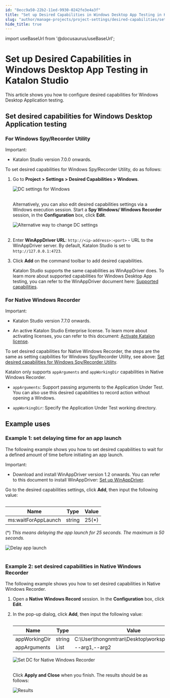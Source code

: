 ```yaml
---
id: "8ecc9a50-22b2-11ed-9930-0242fe3e4a3f"
title: "Set up Desired Capabilities in Windows Desktop App Testing in Katalon Studio"
slug: "author/manage-projects/project-settings/desired-capabilities/set-up-desired-capabilities-in-windows-desktop-app-testing-in-katalon-studio"
hide_title: true
---
```

import useBaseUrl from '@docusaurus/useBaseUrl';


# <a id="id" class="anchor_top_offset"/><a id="ariaid-title1" class="anchor_top_offset"/>Set up Desired Capabilities in Windows Desktop App Testing in <span xmlns="http://www.w3.org/1999/xhtml" className="ph">Katalon Studio</span> 

<p xmlns="http://www.w3.org/1999/xhtml" className="p">This article shows you how to configure desired capabilities for   Windows Desktop Application testing.</p> 
    

## <a id="id_1" class="anchor_top_offset"/>Set desired capabilities for Windows Desktop Application         testing

    
          

### <a id="id_2" class="anchor_top_offset"/>For Windows Spy/Recorder Utility

<div xmlns="http://www.w3.org/1999/xhtml" className="note important note_important"><span className="note__title">Important:</span> 
  <ul className="ul"><li className="li">
      <p className="p">Katalon Studio version 7.0.0 onwards.</p>
    </li></ul>
</div>
<p xmlns="http://www.w3.org/1999/xhtml" className="p">To set desired capabilities for Windows Spy/Recorder Utility, do as follows:</p> 
<ol xmlns="http://www.w3.org/1999/xhtml" className="ol"><li className="li">     <p className="p">Go to <strong className="ph b">Project &gt; Settings &gt; Desired Capabilities &gt; Windows</strong>.</p>     <p className="p"> <img className="image" src={useBaseUrl("https://github.com/katalon-studio/docs-images/raw/master/katalon-studio/docs/project-settings-new-ui/KS-DC-Windows-settings.png")} alt="DC settings for Windows" /><br /><br />     </p>     <p className="p">Alternatively, you can also edit desired capabilities settings via a Windows execution session. Start a <strong className="ph b">Spy Windows/ Windows Recorder</strong> session, in the <strong className="ph b">Configuration</strong> box, click <strong className="ph b">Edit</strong>.</p>     <p className="p"> <img className="image" src={useBaseUrl("https://github.com/katalon-studio/docs-images/raw/master/katalon-studio/docs/introduction-to-desired-capabilities/KS-DC-alternative-way-to-dc-settings.png")} width={800} alt="Alternative way to change DC settings" /><br /><br />     </p>   </li><li className="li">     <p className="p">Enter <strong className="ph b">WinAppDriver URL</strong>: <code className="ph codeph">http://&lt;ip-address&gt;:&lt;port&gt;</code> - URL to the WinAppDriver server. By default, Katalon Studio is set to <code className="ph codeph">http://127.0.0.1:4723</code>.</p>   </li><li className="li">     <p className="p">Click <strong className="ph b">Add</strong> on the command toolbar to add desired capabilities.</p>     <p className="p">Katalon Studio supports the same capabilities as WinAppDriver does. To learn more about supported capabilities for Windows Desktop App testing, you can refer to the WinAppDriver document here: <a className="xref j-external-link" href="https://github.com/microsoft/WinAppDriver/blob/master/Docs/AuthoringTestScripts.md#supported-capabilities" target="_blank">Supported capabilities</a>.</p>   </li></ol> 

### <a id="id_3" class="anchor_top_offset"/>For Native Windows Recorder

<div xmlns="http://www.w3.org/1999/xhtml" className="note important note_important"><span className="note__title">Important:</span> 
  <ul className="ul"><li className="li"><p className="p">Katalon Studio version 7.7.0 onwards.</p></li><li className="li"><p className="p">An
        active Katalon Studio Enterprise license. To learn more about
        activating licenses, you can refer to this document: <a className="xref" href="/administer/katalon-studio-enterprise-and-katalon-runtime-engine-license/activate-katalon-license">Activate
          Katalon license</a>.</p></li></ul>
</div>
<p xmlns="http://www.w3.org/1999/xhtml" className="p">To set desired capabilities for Native Windows Recorder, the   steps are the same as setting capbilities for Windows Spy/Recorder   Utility, see above: <a className="xref" href="/author/manage-projects/project-settings/desired-capabilities/set-up-desired-capabilities-in-windows-desktop-app-testing-in-katalon-studio">Set     desired capabilities for Windows Spy/Recorder Utility</a>.</p> 
<p xmlns="http://www.w3.org/1999/xhtml" className="p">Katalon only supports <code className="ph codeph">appArguments</code> and   <code className="ph codeph">appWorkingDir</code> capabilities in Native Windows Recorder. </p> 
<div xmlns="http://www.w3.org/1999/xhtml" className="p"><ul className="ul"><li className="li"><p className="p"><code className="ph codeph">appArguments</code>: Support passing arguments to the
        Application Under Test. You can also use this desired capabilities
        to record action without opening a Windows.</p></li><li className="li"><p className="p"><code className="ph codeph">appWorkingDir</code>: Specify the Application Under Test
        working directory.</p></li></ul></div>
    

## <a id="id_4" class="anchor_top_offset"/>Example uses

    
          

### <a id="id_5" class="anchor_top_offset"/>Example 1: set delaying time for an app launch

<p xmlns="http://www.w3.org/1999/xhtml" className="p">The following example shows you how to set desired capabilities   to wait for a defined amount of time before initiating an app   launch.</p> 
<div xmlns="http://www.w3.org/1999/xhtml" className="note important note_important"><span className="note__title">Important:</span> <ul className="ul"><li className="li"><p className="p">Download and install WinAppDriver version 1.2
        onwards. You can refer to this document to install WinAppDriver: <a className="xref" href="/author/manage-projects/set-up-projects/windows-desktop-apps-testing/set-up-winappdriver-in-katalon-studio">Set
          up WinAppDriver</a>.</p></li></ul>
</div>
<p xmlns="http://www.w3.org/1999/xhtml" className="p">Go to the desired capabilities settings, click   <strong className="ph b">Add</strong>, then input the following value:</p> 
<table xmlns="http://www.w3.org/1999/xhtml" className="table"><caption /><thead className="thead"><tr className><th className="entry anchor_top_offset" id="id_5__entry__1">Name</th><th className="entry anchor_top_offset" id="id_5__entry__2">Type</th><th className="entry anchor_top_offset" id="id_5__entry__3">Value</th></tr></thead><tbody className="tbody"><tr className><td className="entry" headers="id_5__entry__1 id_5__entry__2 id_5__entry__3 ">ms:waitForAppLaunch</td><td className="entry" headers="id_5__entry__1 id_5__entry__2 id_5__entry__3 ">string</td><td className="entry" headers="id_5__entry__1 id_5__entry__2 id_5__entry__3 ">25(*)       </td></tr></tbody></table> 
<p xmlns="http://www.w3.org/1999/xhtml" className="p">   (*) <em className="ph i">This means delaying the app launch for 25 seconds. The     maximum is 50 seconds.</em> </p> 
<p xmlns="http://www.w3.org/1999/xhtml" className="p">   <img className="image" src={useBaseUrl("https://github.com/katalon-studio/docs-images/raw/master/katalon-studio/docs/introduction-to-desired-capabilities/KS-DC-Native-recorder-windows-final-results.png")} width={796} alt="Delay app launch" /><br /><br /> </p> 

### <a id="id_6" class="anchor_top_offset"/>Example 2: set desired capabilities in Native Windows Recorder

<p xmlns="http://www.w3.org/1999/xhtml" className="p">The following example shows you how to set desired capabilities in Native Windows Recorder.</p> 
<ol xmlns="http://www.w3.org/1999/xhtml" className="ol"><li className="li">Open a <strong className="ph b">Native Windows Record</strong> session. In the <strong className="ph b">Configuration</strong> box, click <strong className="ph b">Edit</strong>.</li><li className="li">     <p className="p">In the pop-up dialog, click <strong className="ph b">Add</strong>, then input the following value:</p>     <table className="table"><caption /><thead className="thead"><tr className><th className="entry anchor_top_offset" id="id_6__entry__1">Name</th><th className="entry anchor_top_offset" id="id_6__entry__2">Type</th><th className="entry anchor_top_offset" id="id_6__entry__3">Value</th></tr></thead><tbody className="tbody"><tr className><td className="entry" headers="id_6__entry__1 id_6__entry__2 id_6__entry__3 ">appWorkingDir</td><td className="entry" headers="id_6__entry__1 id_6__entry__2 id_6__entry__3 ">string</td><td className="entry" headers="id_6__entry__1 id_6__entry__2 id_6__entry__3 ">C:\User\thongnmtran\Desktop\workspace\katalon</td><td className="entry" headers="id_6__entry__1 id_6__entry__2 id_6__entry__3 " /></tr><tr className><td className="entry" headers="id_6__entry__1 id_6__entry__2 id_6__entry__3 ">appArguments</td><td className="entry" headers="id_6__entry__1 id_6__entry__2 id_6__entry__3 ">List</td><td className="entry" headers="id_6__entry__1 id_6__entry__2 id_6__entry__3 ">--arg1,--arg2</td><td className="entry" headers="id_6__entry__1 id_6__entry__2 id_6__entry__3 " /></tr></tbody></table>     <p className="p"> <img className="image" src={useBaseUrl("https://github.com/katalon-studio/docs-images/raw/master/katalon-studio/docs/introduction-to-desired-capabilities/KS-DC-Native-recorder-windows-dc-settings.png")} alt="Set DC for Native Windows Recorder" /><br /><br />     </p>     <p className="p">Click <strong className="ph b">Apply and Close</strong> when you finish. The results should be as follows:</p>     <p className="p"> <img className="image" src={useBaseUrl("https://github.com/katalon-studio/docs-images/raw/master/katalon-studio/docs/introduction-to-desired-capabilities/use-windows-capabilities.png")} alt="Results" /><br /><br />     </p>   </li></ol> 
